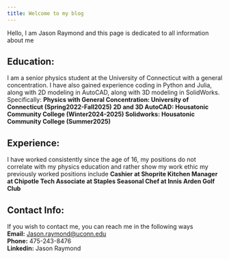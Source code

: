 ```yaml
---
title: Welcome to my blog
---
```

Hello, I am Jason Raymond and this page is dedicated to all information about me

## **Education:**
  I am a senior physics student at the University of Connecticut with a general concentration. I have also gained experience coding in Python and Julia, along with 2D modeling in AutoCAD, along with 3D modeling in SolidWorks. Specifically:
  **Physics with General Concentration: University of Connecticut (Spring2022-Fall2025)
  2D and 3D AutoCAD: Housatonic Community College (Winter2024-2025)
  Solidworks: Housatonic Community College (Summer2025)**

## **Experience:**
  I have worked consistently since the age of 16, my positions do not correlate with my physics education and rather show my work ethic
my previously worked positions include
  **Cashier at Shoprite
  Kitchen Manager at Chipotle
  Tech Associate at Staples
  Seasonal Chef at Innis Arden Golf Club**

## **Contact Info:**
  If you wish to contact me, you can reach me in the following ways  
  **Email:** Jason.raymond@uconn.edu  
  **Phone:** 475-243-8476  
  **Linkedin:** Jason Raymond  
